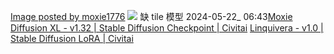 [Image posted by moxie1776](https://civitai.com/images/7554959) ![](https://image.civitai.com/xG1nkqKTMzGDvpLrqFT7WA/9dcfb90c-32e1-443b-b283-c1861e6f4d2e/width=832/00406-2024-03-06_.jpeg)
缺 tile 模型
2024-05-22_ 06:43[Moxie Diffusion XL - v1.32 | Stable Diffusion Checkpoint | Civitai](https://civitai.com/models/260460/moxie-diffusion-xl?modelVersionId=375981)
[Linquivera - v1.0 | Stable Diffusion LoRA | Civitai](https://civitai.com/models/249837/linquivera?modelVersionId=281935)